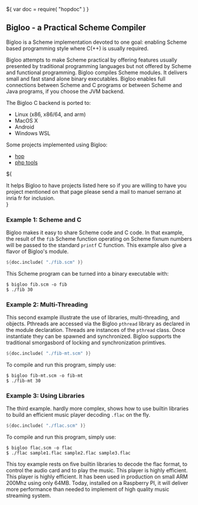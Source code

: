 ${ var doc = require( "hopdoc" ) }

Bigloo - a Practical Scheme Compiler
------------------------------------

Bigloo is a Scheme implementation devoted to one goal: enabling Scheme
based programming style where C(++) is usually required. 

Bigloo attempts to make Scheme practical by offering features usually
presented by traditional programming languages but not offered by
Scheme and functional programming. Bigloo compiles Scheme modules. It
delivers small and fast stand alone binary executables. Bigloo enables
full connections between Scheme and C programs or between Scheme and
Java programs, if you choose the JVM backend.

The Bigloo C backend is ported to:

  * Linux (x86, x86/64, and arm)
  * MacOS X
  * Android
  * Windows WSL
  
Some projects implemented using Bigloo:

  * [hop](http://hop.inria.fr)
  * [php tools](http://savannah.nongnu.org/projects/phptools)
  
  
${<div class="gallery-comment">It helps Bigloo to have projects listed here
so if you are willing to have you project mentioned on that page
please send a mail to manuel serrano at inria fr for inclusion.</div>}

### Example 1: Scheme and C

Bigloo makes it easy to share Scheme code and C code. In that example,
the result of the `fib` Scheme function operating on Scheme fixnum numbers 
will be passed to the standard `printf` C function. This example also
give a flavor of Bigloo's module.

```scheme
${doc.include( "./fib.scm" )}
```

This Scheme program can be turned into a binary executable with:

```shell
$ bigloo fib.scm -o fib
$ ./fib 30
```


### Example 2: Multi-Threading

This second example illustrate the use of libraries, multi-threading, and
objects. Pthreads are accessed via the Bigloo `pthread` library as declared
in the module declaration. Threads are instances of the `pthread` class.
Once instantiate they can be spawned and synchronized. Bigloo supports
the traditional smorgasbord of locking and synchronization primtives.


```scheme
${doc.include( "./fib-mt.scm" )}
```

To compile and run this program, simply use:

```shell
$ bigloo fib-mt.scm -o fib-mt
$ ./fib-mt 30
```


### Example 3: Using Libraries

The third example. hardly more complex, shows how to use builtin
libraries to build an efficient music player decoding `.flac` on
the fly.

```scheme
${doc.include( "./flac.scm" )}
```

To compile and run this program, simply use:

```shell
$ bigloo flac.scm -o flac
$ ./flac sample1.flac sample2.flac sample3.flac
```

This toy example rests on five builtin libraries to decode the flac
format, to control the audio card and to play the music. This player
is highly efficient. This player is highly efficient. It has been used
in production on small ARM 200Mhz using only 64MB. Today, installed on
a Raspberry PI, it will deliver more performance than needed to
implement of high quality music streaming system.
